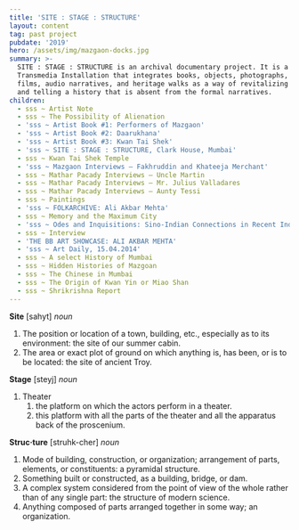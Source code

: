 ```yaml
---
title: 'SITE : STAGE : STRUCTURE'
layout: content
tag: past project
pubdate: '2019'
hero: /assets/img/mazgaon-docks.jpg
summary: >-
  SITE : STAGE : STRUCTURE is an archival documentary project. It is a
  Transmedia Installation that integrates books, objects, photographs, short
  films, audio narratives, and heritage walks as a way of revitalizing memories
  and telling a history that is absent from the formal narratives.
children:
  - sss ~ Artist Note
  - sss ~ The Possibility of Alienation
  - 'sss ~ Artist Book #1: Performers of Mazgaon'
  - 'sss ~ Artist Book #2: Daarukhana'
  - 'sss ~ Artist Book #3: Kwan Tai Shek'
  - 'sss ~ SITE : STAGE : STRUCTURE, Clark House, Mumbai'
  - sss ~ Kwan Tai Shek Temple
  - 'sss ~ Mazgaon Interviews – Fakhruddin and Khateeja Merchant'
  - sss ~ Mathar Pacady Interviews – Uncle Martin
  - sss ~ Mathar Pacady Interviews – Mr. Julius Valladares
  - sss ~ Mathar Pacady Interviews – Aunty Tessi
  - sss ~ Paintings
  - 'sss ~ FOLKARCHIVE: Ali Akbar Mehta'
  - sss ~ Memory and the Maximum City
  - 'sss ~ Odes and Inquisitions: Sino-Indian Connections in Recent Indian Art'
  - sss ~ Interview
  - 'THE BB ART SHOWCASE: ALI AKBAR MEHTA'
  - 'sss ~ Art Daily, 15.04.2014'
  - sss ~ A select History of Mumbai
  - sss ~ Hidden Histories of Mazgoan
  - sss ~ The Chinese in Mumbai
  - sss ~ The Origin of Kwan Yin or Miao Shan
  - sss ~ Shrikrishna Report
---
```

**Site** \[sahyt] _noun_

1. The position or location of a town, building, etc., especially as to its environment: the site of our summer cabin.
2. The area or exact plot of ground on which anything is, has been, or is to be located: the site of ancient Troy.

**Stage** \[steyj] _noun_

1. Theater
   1. the platform on which the actors perform in a theater.
   2. this platform with all the parts of the theater and all the apparatus back of the proscenium.

**Struc·ture** \[struhk-cher] _noun_

1. Mode of building, construction, or organization; arrangement of parts, elements, or constituents: a pyramidal structure.
2. Something built or constructed, as a building, bridge, or dam.
3. A complex system considered from the point of view of the whole rather than of any single part: the structure of modern science.
4. Anything composed of parts arranged together in some way; an organization.
